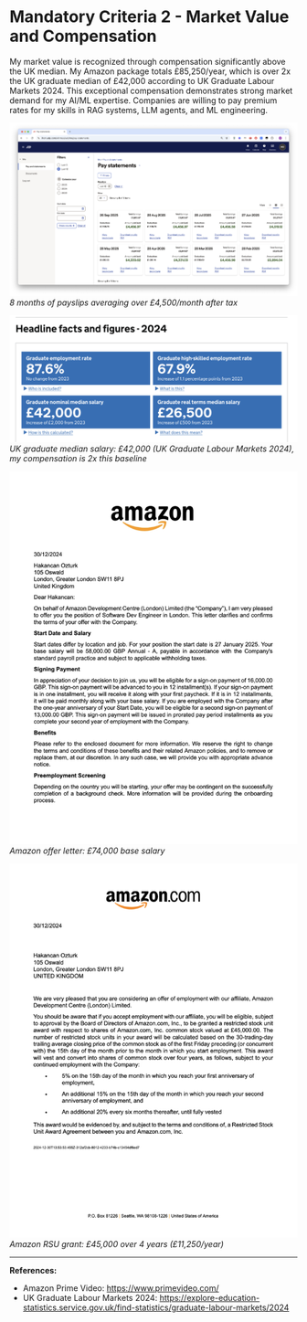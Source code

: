 # Mandatory Criteria 2 - Market Value and Compensation

My market value is recognized through compensation significantly above the UK median. My Amazon package totals £85,250/year, which is over 2x the UK graduate median of £42,000 according to UK Graduate Labour Markets 2024. This exceptional compensation demonstrates strong market demand for my AI/ML expertise. Companies are willing to pay premium rates for my skills in RAG systems, LLM agents, and ML engineering.

![Payslip Verification](raw/amazon-payslips.png)
_8 months of payslips averaging over £4,500/month after tax_

![UK Graduate Median](raw/uk-grad-salary.png)
_UK graduate median salary: £42,000 (UK Graduate Labour Markets 2024), my compensation is 2x this baseline_

![Amazon Offer Letter](raw/amazon-offer.png)
_Amazon offer letter: £74,000 base salary_

![Amazon Stock Grant](raw/amazon-stock.png)
_Amazon RSU grant: £45,000 over 4 years (£11,250/year)_

---

**References:**

- Amazon Prime Video: https://www.primevideo.com/
- UK Graduate Labour Markets 2024: https://explore-education-statistics.service.gov.uk/find-statistics/graduate-labour-markets/2024
